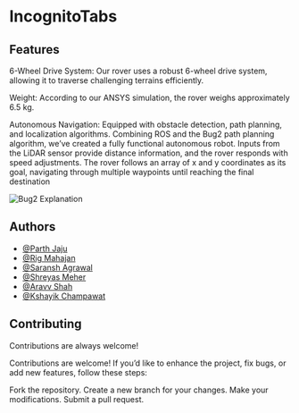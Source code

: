 # IncognitoTabs

## Features

6-Wheel Drive System:
Our rover uses a robust 6-wheel drive system, allowing it to traverse challenging terrains efficiently.

Weight:
According to our ANSYS simulation, the rover weighs approximately 6.5 kg.

Autonomous Navigation:
Equipped with obstacle detection, path planning, and localization algorithms.
Combining ROS and the Bug2 path planning algorithm, we’ve created a fully functional autonomous robot.
Inputs from the LiDAR sensor provide distance information, and the rover responds with speed adjustments.
The rover follows an array of x and y coordinates as its goal, navigating through multiple waypoints until reaching the final destination

![Bug2 Explanation]([http://url/to/img.png](https://github.com/CarnivorousEgg/IncognitoTabs/blob/main/autonomous/Bug2.jpg?raw=true))

## Authors

- [@Parth Jaju](https://github.com/CarnivorousEgg)
- [@Rig Mahajan](https://github.com/Rigmahajan)
- [@Saransh Agrawal](https://github.com/PhoenixAura)
- [@Shreyas Meher](https://github.com/shreyasmeher11)
- [@Aravv Shah](https://github.com/CarnivorousEgg)
- [@Kshayik Champawat](https://github.com/CarnivorousEgg)

## Contributing

Contributions are always welcome!

Contributions are welcome! If you’d like to enhance the project, fix bugs, or add new features, follow these steps:

Fork the repository.
Create a new branch for your changes.
Make your modifications.
Submit a pull request.
